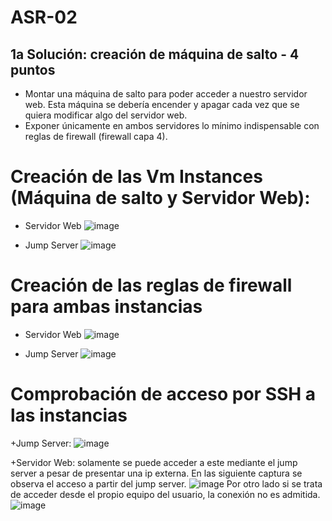 # ASR-02

## 1a Solución: creación de máquina de salto - 4 puntos
+ Montar una máquina de salto para poder acceder a nuestro servidor web. Esta máquina se debería encender y apagar cada vez que se quiera modificar algo del servidor web.
+ Exponer únicamente en ambos servidores lo mínimo indispensable con reglas de firewall (firewall capa 4).

# Creación de las Vm Instances (Máquina de salto y Servidor Web):
+ Servidor Web
![image](https://github.com/IgnacioHernandezBas/ASR/assets/91118338/e2e3a637-970d-4997-852a-9e0b874da864)


+ Jump Server
![image](https://github.com/IgnacioHernandezBas/ASR/assets/91118338/65a1d845-7a4f-48ed-a97b-2840c8ad6adf)


# Creación de las reglas de firewall para ambas instancias
+ Servidor Web
![image](https://github.com/IgnacioHernandezBas/ASR/assets/91118338/f4acc4e4-6dab-4c7c-b891-732eeec0e909)



+ Jump Server
![image](https://github.com/IgnacioHernandezBas/ASR/assets/91118338/1df93d91-4f0f-45b7-9611-6baf5ebd31dd)

# Comprobación de acceso por SSH a las instancias
+Jump Server:
![image](https://github.com/IgnacioHernandezBas/ASR/assets/91118338/dabdd1f5-528c-4f3b-a7bc-82e645f311f0)


+Servidor Web: solamente se puede acceder a este mediante el jump server a pesar de presentar una ip externa. En las siguiente captura se observa el acceso a partir del jump server.
![image](https://github.com/IgnacioHernandezBas/ASR/assets/91118338/df6ddaea-5da7-47a6-b016-58c92eb3ac02)
Por otro lado si se trata de acceder desde el propio equipo del usuario, la conexión no es admitida.
![image](https://github.com/IgnacioHernandezBas/ASR/assets/91118338/504ee781-d6ed-45cb-a289-bffac36f3d87)








